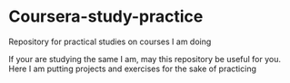 # Coursera-study-practice
Repository for practical studies on courses I am doing

If your are studying the same I am, may this repository be useful for you. 
Here I am putting projects and exercises for the sake of practicing
